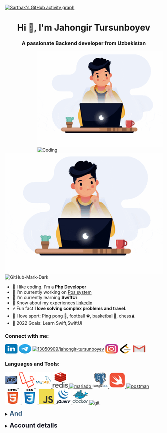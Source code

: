 [//]: # ([![MasterHead]&#40;./img/developer3.gif&#41;]&#40;https://rishavchanda.io&#41;)
[![Sarthak's GitHub activity graph](https://activity-graph.herokuapp.com/graph?username=TursunboyevJahongir&&theme=xcode)](https://github.com/TursunboyevJahongir)

<h1 align="center">Hi 👋, I'm Jahongir Tursunboyev</h1>
<h3 align="center">A passionate Backend developer from Uzbekistan</h3>


<img align="right" alt="Coding" width="400" src="./img/developer.gif#gh-light-mode-only">
<img align="right" alt="Coding" width="400" src="https://camo.githubusercontent.com/cae12fddd9d6982901d82580bdf321d81fb299141098ca1c2d4891870827bf17/68747470733a2f2f6d69726f2e6d656469756d2e636f6d2f6d61782f313336302f302a37513379765349765f7430696f4a2d5a2e676966#gh-dark-mode-only">

![GitHub-Mark-Light](./img/developer.gif#gh-light-mode-only)
![GitHub-Mark-Dark](https://camo.githubusercontent.com/cae12fddd9d6982901d82580bdf321d81fb299141098ca1c2d4891870827bf17/68747470733a2f2f6d69726f2e6d656469756d2e636f6d2f6d61782f313336302f302a37513379765349765f7430696f4a2d5a2e676966#gh-dark-mode-only)


- 🤖 I like coding. I'm a **Php Developer**
- 🔭 I’m currently working on [Pos system](daftar.uz)
- 🌱 I’m currently learning **SwiftUi**
- 📄 Know about my experiences [linkedin](https://www.linkedin.com/in/jahongir-tursunboyev-backend-php-laravel/)
- ⚡ Fun fact **I love solving complex problems and travel.**
- 🏃 I love sport: Ping pong 🏓, football ⚽, basketball🏀, chess♟
- 🥅 2022 Goals: Learn Swift,SwiftUi

<h3 align="left">Connect with me:</h3>
<p align="left">
<a href="https://linkedin.com/in/jahongir-tursunboyev-backend-php-laravel" target="blank"><img align="center" src="./img/linkedin.svg" alt="jahongir-tursunboyev-backend-php-laravel" height="30" width="40" /></a>
<a href="https://t.me/JahongirTursunboyev" target="blank"><img align="center" src="./img/telegram.svg" 
alt="JahongirTursunboyev" height="30" width="40" /></a>
<a href="https://stackoverflow.com/users/13050909/jahongir-tursunboyev" target="blank"><img align="center" src="https://raw.githubusercontent.com/rahuldkjain/github-profile-readme-generator/master/src/images/icons/Social/stack-overflow.svg" alt="13050909/jahongir-tursunboyev" height="30" width="40" /></a>
<a href="https://instagram.com/jahongir_tursunboyev_" target="blank"><img align="center" src="./img/instagram.svg" 
alt="jahongir_tursunboyev_" height="30" width="40" /></a>
<a href="https://www.leetcode.com/tursunboyevjahongir" target="blank"><img align="center" src="./img/leetcode.svg" 
alt="tursunboyevjahongir" height="30" width="40" /></a>
<a href="mailto:jah6332@gmail.com" target="blank"><img align="center" src="./img/gmail.svg" 
alt="JahongirTursunboyev" height="30" width="40" /></a>
</p>

<h3 align="left">Languages and Tools:</h3>
<p align="left"> 
<a href="https://www.php.net" target="_blank" rel="noreferrer"> <img src="https://raw.githubusercontent.com/devicons/devicon/master/icons/php/php-original.svg" alt="php" width="40" height="50"/> </a>
<a href="https://laravel.com/" target="_blank" rel="noreferrer"> <img src="./img/laravel.svg" alt="laravel" width="50" 
height="50"/> </a>
<a href="https://www.mysql.com/" target="_blank" rel="noreferrer"> <img src="https://raw.githubusercontent.com/devicons/devicon/master/icons/mysql/mysql-original-wordmark.svg" alt="mysql" width="50" height="50"/> </a>
<a href="https://redis.io" target="_blank" rel="noreferrer"> <img src="https://raw.githubusercontent.com/devicons/devicon/master/icons/redis/redis-original-wordmark.svg" alt="redis" width="50" height="50"/> </a>
<a href="https://mariadb.org/" target="_blank" rel="noreferrer"> <img src="https://www.vectorlogo.zone/logos/mariadb/mariadb-icon.svg" alt="mariadb" width="50" height="50"/> </a>
<a href="https://www.postgresql.org" target="_blank" rel="noreferrer"> <img src="https://raw.githubusercontent.com/devicons/devicon/master/icons/postgresql/postgresql-original-wordmark.svg" alt="postgresql" width="50" height="50"/> </a>
<a href="https://developer.apple.com/swift/" target="_blank" rel="noreferrer"> <img src="https://raw.githubusercontent.com/devicons/devicon/master/icons/swift/swift-original.svg" alt="swift" width="50" height="50"/> </a>
<a href="https://postman.com" target="_blank" rel="noreferrer"> <img src="https://www.vectorlogo.zone/logos/getpostman/getpostman-icon.svg" alt="postman" width="50" height="50"/> </a>
<a href="https://www.w3.org/html/" target="_blank" rel="noreferrer"> <img src="https://raw.githubusercontent.com/devicons/devicon/master/icons/html5/html5-original-wordmark.svg" alt="html5" width="50" height="50"/> </a>
<a href="https://www.w3schools.com/css/" target="_blank" rel="noreferrer"> <img src="https://raw.githubusercontent.com/devicons/devicon/master/icons/css3/css3-original-wordmark.svg" alt="css3" width="50" height="50"/> </a>
<a href="https://developer.mozilla.org/en-US/docs/Web/JavaScript" target="_blank" rel="noreferrer"> <img src="https://raw.githubusercontent.com/devicons/devicon/master/icons/javascript/javascript-original.svg" alt="javascript" width="50" height="50"/> </a>
<a href="https://jquery.com/" target="_blank" rel="noreferrer"> <img src="./img/jquery.svg" alt="jQuery" width="50" 
height="50"/> </a>
<a href="https://www.docker.com/" target="_blank" rel="noreferrer"> <img src="https://raw.githubusercontent.com/devicons/devicon/master/icons/docker/docker-original-wordmark.svg" alt="docker" width="50" height="50"/> </a>
<a href="https://git-scm.com/" target="_blank" rel="noreferrer"> <img src="https://www.vectorlogo.zone/logos/git-scm/git-scm-icon.svg" alt="git" width="50" height="50"/> </a>


<details><summary><b style="color:#355C7D;font-size:20px">And</b></summary>
<a href="https://developer.apple.com/" target="_blank" rel="noreferrer"> <img src="./img/xcode.svg" 
alt="Xcode" width="40" height="40"/> </a>
<a href="https://www.yiiframework.com/" target="_blank" rel="noreferrer"> <img src="./img/yii-framework.svg" 
alt="sqlite" width="40" height="40"/> </a>
<a href="https://www.sqlite.org/" target="_blank" rel="noreferrer"> <img src="https://www.vectorlogo.zone/logos/sqlite/sqlite-icon.svg" alt="sqlite" width="40" height="40"/> </a>
<a href="https://firebase.google.com/" target="_blank" rel="noreferrer"> <img src="https://www.vectorlogo.zone/logos/firebase/firebase-icon.svg" alt="firebase" width="40" height="40"/> </a>
<a href="https://getbootstrap.com" target="_blank" rel="noreferrer"> <img src="https://raw.githubusercontent.com/devicons/devicon/master/icons/bootstrap/bootstrap-plain-wordmark.svg" alt="bootstrap" width="40" height="40"/> </a>
<a href="https://www.chartjs.org" target="_blank" rel="noreferrer"> <img src="https://www.chartjs.org/media/logo-title.svg" alt="chartjs" width="40" height="40"/> </a>
<a href="https://www.figma.com/" target="_blank" rel="noreferrer"> <img src="https://www.vectorlogo.zone/logos/figma/figma-icon.svg" alt="figma" width="40" height="40"/> </a>
<a href="https://graphql.org" target="_blank" rel="noreferrer"> <img src="https://www.vectorlogo.zone/logos/graphql/graphql-icon.svg" alt="graphql" width="40" height="40"/> </a>
<a href="https://www.linux.org/" target="_blank" rel="noreferrer"> <img src="https://raw.githubusercontent.com/devicons/devicon/master/icons/linux/linux-original.svg" alt="linux" width="40" height="40"/> </a>
<a href="https://materializecss.com/" target="_blank" rel="noreferrer"> <img src="https://raw.githubusercontent.com/prplx/svg-logos/5585531d45d294869c4eaab4d7cf2e9c167710a9/svg/materialize.svg" alt="materialize" width="40" height="40"/> </a>
<a href="https://www.photoshop.com/en" target="_blank" rel="noreferrer"> <img src="https://raw.githubusercontent.com/devicons/devicon/master/icons/photoshop/photoshop-line.svg" alt="photoshop" width="40" height="40"/> </a>
<a href="https://www.rabbitmq.com" target="_blank" rel="noreferrer"> <img src="https://www.vectorlogo.zone/logos/rabbitmq/rabbitmq-icon.svg" alt="rabbitMQ" width="40" height="40"/> </a>
<a href="https://symfony.com" target="_blank" rel="noreferrer"> <img src="https://symfony.com/logos/symfony_black_03.svg" alt="symfony" width="40" height="40"/> </a>
<a href="https://www.arduino.cc/" target="_blank" rel="noreferrer"><img src="https://cdn.worldvectorlogo.com/logos/arduino-1.svg" alt="arduino" width="40" height="40"/> </a>
<a href="https://sass-lang.com" target="_blank" rel="noreferrer"> <img src="https://raw.githubusercontent.com/devicons/devicon/master/icons/sass/sass-original.svg" alt="sass" width="40" height="40"/> </a>
<a href="https://www.arduino.cc/" target="_blank" rel="noreferrer"><img src="https://cdn.worldvectorlogo.com/logos/arduino-1.svg" alt="arduino" width="40" height="40"/> </a>
</details>
</p>

<details><summary><b style="color:#1A1B27;font-size:20px">Account details</b></summary>

<p><img align="left" src="https://github-readme-stats.vercel.app/api/top-langs?username=TursunboyevJahongir&show_icons=true&locale=en&layout=compact&theme=tokyonight" alt="TursunboyevJahongir" /></p>

<p>&nbsp;<img align="center" src="https://github-readme-stats.vercel.app/api?username=tursunboyevjahongir&show_icons=true&locale=en&theme=tokyonight" alt="tursunboyevjahongir" /></p>

<p><img align="center" src="https://github-readme-streak-stats.herokuapp.com/?user=tursunboyevjahongir&theme=tokyonight" alt="tursunboyevjahongir" /></p>

</details>

